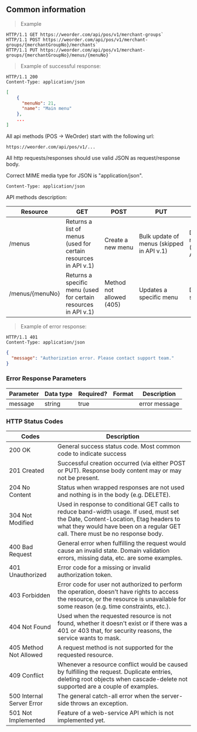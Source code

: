 ## Common information

> Example

```
HTTP/1.1 GET https://weorder.com/api/pos/v1/merchant-groups`
HTTP/1.1 POST https://weorder.com/api/pos/v1/merchant-groups/{merchantGroupNo}/merchants`
HTTP/1.1 PUT https://weorder.com/api/pos/v1/merchant-groups/{merchantGroupNo}/menus/{menuNo}`
```
> Example of successful response:

```
HTTP/1.1 200
Content-Type: application/json
```

```json
[
    {
      "menuNo": 21,
      "name": "Main menu"
    },
    ...
]
```

All api methods (POS -> WeOrder) start with the following url:

`https://weorder.com/api/pos/v1/...`

All http requests/responses should use valid JSON as request/response body.

Correct MIME media type for JSON is "application/json".

`Content-Type: application/json`

API methods description:

Resource | GET | POST | PUT | DELETE
-------- | --- | ---- | --- | ------
/menus | Returns a list of menus (used for certain resources in API v.1) | Create a new menu | Bulk update of menus (skipped in API v.1) | Delete all menus (skipped in API v.1)
/menus/{menuNo} | Returns a specific menu (used for certain resources in API v.1) | Method not allowed (405) | Updates a specific menu | Deletes a specific menu

> Example of error response:

```
HTTP/1.1 401
Content-Type: application/json
```
```json
{
  "message": "Authorization error. Please contact support team."
}
```

### Error Response Parameters

Parameter | Data type | Required? | Format | Description
--------- | --------- | --------- | ------ | -----------
message | string | true | | error message

### HTTP Status Codes

Codes | Description
----- | -----------
200 OK | General success status code. Most common code to indicate success
201 Created | Successful creation occurred (via either POST or PUT). Response body content may or may not be present.
204 No Content | Status when wrapped responses are not used and nothing is in the body (e.g. DELETE).
304 Not Modified | Used in response to conditional GET calls to reduce band-width usage. If used, must set the Date, Content-Location, Etag headers to what they would have been on a regular GET call. There must be no response body.
400 Bad Request | General error when fulfilling the request would cause an invalid state. Domain validation errors, missing data, etc. are some examples.
401 Unauthorized | Error code for a missing or invalid authorization token.
403 Forbidden | Error code for user not authorized to perform the operation, doesn't have rights to access the resource, or the resource is unavailable for some reason (e.g. time constraints, etc.).
404 Not Found | Used when the requested resource is not found, whether it doesn't exist or if there was a 401 or 403 that, for security reasons, the service wants to mask.
405 Method Not Allowed | A request method is not supported for the requested resource.
409 Conflict | Whenever a resource conflict would be caused by fulfilling the request. Duplicate entries, deleting root objects when cascade-delete not supported are a couple of examples.
500 Internal Server Error | The general catch-all error when the server-side throws an exception.
501 Not Implemented | Feature of a web-service API which is not implemented yet.
